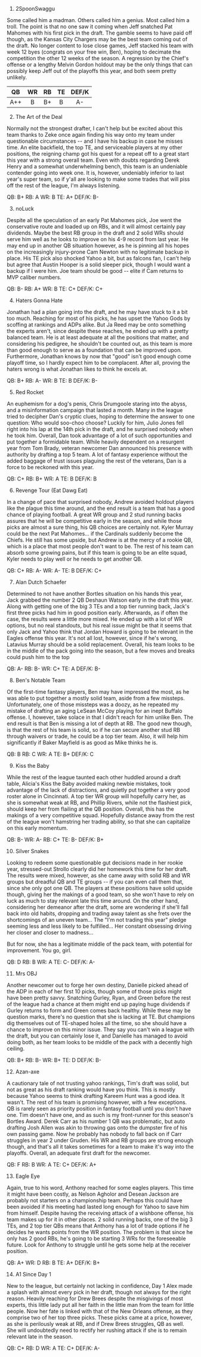 1. 2SpoonSwaggu

Some called him a madman.  Others called him a genius.  Most called him a troll.  The point is that no one saw it coming when Jeff snatched Pat Mahomes with his first pick in the draft.  The gamble seems to have paid off though, as the Kansas City Chargers may be the best team coming out of the draft. No longer content to lose close games, Jeff stacked his team with week 12 byes (congrats on your free win, Ben), hoping to decimate the competition the other 12 weeks of the season.  A regression by the Chief's offense or a lengthy Melvin Gordon holdout may be the only things that can possibly keep Jeff out of the playoffs this year, and both seem pretty unlikely.

|  QB | WR | RB | TE | DEF/K |
|:---:|:--:|:--:|:--:|:-----:|
| A++ |  B | B+ |  B |   A-  |

2. The Art of the Deal

Normally not the strongest drafter, I can't help but be excited about this team thanks to Zeke once again finding his way onto my team under questionable circumstances -- and I have his backup in case he misses time.  An elite backfield, the top TE, and serviceable players at my other positions, the reigning champ got his quest for a repeat off to a great start this year with a strong overall team.  Even with doubts regarding Derek Henry and a somewhat underwhelming bench, this team is an undeniable contender going into week one.  It is, however, undeniably inferior to last year's super team, so if y'all are looking to make some trades that will piss off the rest of the league, I'm always listening.

QB: B+
RB: A
WR: B
TE: A+
DEF/K: B-

3. noLuck

Despite all the speculation of an early Pat Mahomes pick, Joe went the conservative route and loaded up on RBs, and it will almost certainly pay dividends.  Maybe the best RB group in the draft and 2 solid WRs should serve him well as he looks to improve on his 4-9 record from last year.  He may end up in another QB situation however, as he is pinning all his hopes on the increasingly injury-prone Cam Newton with no legitimate backup in place.  His TE pick also shocked Yahoo a bit, but as falcons fan, I can't help but agree that Austin Hooper is a solid sleeper pick, though I would want a backup if I were him.  Joe team should be good -- elite if Cam returns to MVP caliber numbers.

QB: B-
RB: A+
WR: B
TE: C+
DEF/K: C+

4. Haters Gonna Hate

Jonathan had a plan going into the draft, and he may have stuck to it a bit too much.  Reaching for most of his picks, he has upset the Yahoo Gods by scoffing at rankings and ADPs alike.  But Ja Reed may be onto something the experts aren't, since despite these reaches, he ended up with a pretty balanced team.  He is at least adequate at all the positions that matter, and considering his pedigree, he shouldn't be counted out, as this team is more than good enough to serve as a foundation that can be improved upon.  Furthermore, Jonathan knows by now that "good" isn't good enough come playoff time, so I hardly expect him to be complacent.  After all, proving the haters wrong is what Jonathan likes to think he excels at.

QB: B+
RB: A-
WR: B
TE: B
DEF/K: B-


5. Red Rocket

An euphemism for a dog's penis, Chris Drumgoole staring into the abyss, and a misinformation campaign that lasted a month.  Many in the league tried to decipher Dan's cryptic clues, hoping to determine the answer to one question: Who would soo-choo choose?  Luckily for him, Julio Jones fell right into his lap at the 14th pick in the draft, and he surprised nobody when he took him.  Overall, Dan took advantage of a lot of such opportunities and put together a formidable team.  While heavily dependent on a resurgent year from Tom Brady, veteran newcomer Dan announced his presence with authority by drafting a top 5 team.  A lot of fantasy experience without the added baggage of trust issues plaguing the rest of the veterans, Dan is a force to be reckoned with this year.

QB: C+
RB: B+
WR: A
TE: B
DEF/K: B

6. Revenge Tour (Eat Dawg Eat)

In a change of pace that surprised nobody, Andrew avoided holdout players like the plague this time around, and the end result is a team that has a good chance of playing football.  A great WR group and 2 stud running backs assures that he will be competitive early in the season, and while those picks are almost a sure thing, his QB choices are certainly not.  Kyler Murray could be the next Pat Mahomes... if the Cardinals suddenly become the Chiefs.  He still has some upside, but Andrew is at the mercy of a rookie QB, which is a place that most people don't want to be.  The rest of his team can absorb some growing pains, but if this team is going to be an elite squad, Kyler needs to play well or he needs to get another QB.

QB: C+
RB: A-
WR: A-
TE: B
DEF/K: C+

7. Alan Dutch Schaefer

Determined to not have another Bortles situation on his hands this year, Jack grabbed the number 2 QB Deshaun Watson early in the draft this year.  Along with getting one of the big 3 TEs and a top tier running back, Jack's first three picks had him in good position early.  Afterwards, as if often the case, the results were a little more mixed.  He ended up with a lot of WR options, but no real standouts, but his real issue might be that it seems that only Jack and Yahoo think that Jordan Howard is going to be relevant in the Eagles offense this year.  It's not all lost, however, since if he's wrong, Latavius Murray should be a solid replacement.  Overall, his team looks to be in the middle of the pack going into the season, but a few moves and breaks could push him to the top

QB: A-
RB: B-
WR: C+
TE: A
DEF/K: B-

8. Ben's Notable Team

Of the first-time fantasy players, Ben may have impressed the most, as he was able to put together a mostly solid team, aside from a few missteps.  Unfortunately, one of those missteps was a doozy, as he repeated my mistake of drafting an aging LeSean McCoy playing for an inept Buffalo offense.  I, however, take solace in that I didn't reach for him unlike Ben.  The end result is that Ben is missing a lot of depth at RB.  The good new though, is that the rest of his team is solid, so if he can secure another stud RB through waivers or trade, he could be a top tier team.  Also, it will help him significantly if Baker Mayfield is as good as Mike thinks he is.

QB: B
RB: C
WR: A
TE: B+
DEF/K: C

9. Kiss the Baby

While the rest of the league taunted each other huddled around a draft table, Alicia's Kiss the Baby avoided making newbie mistakes, took advantage of the lack of distractions, and quietly put together a very good roster alone in Cincinnati.  A top tier WR group will hopefully carry her, as she is somewhat weak at RB, and Phillip Rivers, while not the flashiest pick, should keep her from flailing at the QB position.   Overall, this has the makings of a very competitive squad. Hopefully distance away from the rest of the league won't hamstring her trading ability, so that she can capitalize on this early momentum.

QB: B-
WR: A-
RB: C+
TE: B-
DEF/K: B+


10. Silver Snakes

Looking to redeem some questionable gut decisions made in her rookie year, stressed-out Strollo clearly did her homework this time for her draft.  The results were mixed, however, as she came away with solid RB and WR groups but dreadful QB and TE groups -- if you can even call them that, since she only got one QB.  The players at these positions have solid upside though, giving her the makings of a good team, so she won't have to rely on luck as much to stay relevant late this time around.  On the other hand, considering her demeanor after the draft, some are wondering if she'll fall back into old habits, dropping and trading away talent as she frets over the shortcomings of an uneven team... The "I'm not trading this year" pledge seeming less and less likely to be fulfilled... Her constant obsessing driving her closer and closer to madness...

But for now, she has a legitimate middle of the pack team, with potential for improvement.  You go, girl.

QB: D
RB: B
WR: A
TE: C-
DEF/K: A-

11. Mrs OBJ

Another newcomer out to forge her own destiny, Danielle picked ahead of the ADP in each of her first 10 picks, though some of those picks might have been pretty savvy.  Snatching Gurley, Ryan, and Green before the rest of the league had a chance at them might end up paying huge dividends if Gurley returns to form and Green comes back healthy.  While these may be question marks, there's no question that she is lacking at TE.  But champions dig themselves out of TE-shaped holes all the time, so she should have a chance to improve on this minor issue.  They say you can't win a league with the draft, but you can certainly lose it, and Danielle has managed to avoid doing both, as her team looks to be middle of the pack with a decently high ceiling.

QB: B+
RB: B-
WR: B+
TE: D
DEF/K: B-

12. Azan-axe

A cautionary tale of not trusting yahoo rankings, Tim's draft was solid, but not as great as his draft ranking would have you think.  This is mostly because Yahoo seems to think drafting Kareem Hunt was a good idea.  It wasn't.  The rest of his team is promising however, with a few exceptions.  QB is rarely seen as priority position in fantasy football until you don't have one.  Tim doesn't have one, and as such is my front-runner for this season's Bortles Award.  Derek Carr as his number 1 QB was problematic, but auto drafting Josh Allen was akin to throwing gas onto the dumpster fire of his own passing game.  Now he probably has nobody to fall back on if Carr struggles in year 2 under Gruden.  His WR and RB groups are strong enough though, and that's all it takes sometimes for a team to make it's way into the playoffs.  Overall, an adequate first draft for the newcomer.

QB: F
RB: B
WR: A
TE: C+
DEF/K: A+

13. Eagle Eye

Again, true to his word, Anthony reached for some eagles players.  This time it might have been costly, as Nelson Agholor and Desean Jackson are probably not starters on a championship team.  Perhaps this could have been avoided if his meeting had lasted long enough for Yahoo to save him from himself.  Despite having the receiving attack of a wishbone offense, his team  makes up for it in other places.  2 solid running backs, one of the big 3 TEs, and 2 top tier QBs means that Anthony has a lot of trade options if he decides he wants points from the WR position.  The problem is that since he only has 2 good RBs, he's going to be starting 3 WRs for the foreseeable future.  Look for Anthony to struggle until he gets some help at the receiver position.

QB: A+
WR: D
RB: B
TE: A+
DEF/K: B+

14. A1 Since Day 1

New to the league, but certainly not lacking in confidence, Day 1 Alex made a splash with almost every pick in her draft, though not always for the right reason.  Heavily reaching for Drew Brees despite the misgivings of most experts, this little lady put all her faith in the little man from the team for little people.  Now her fate is linked with that of the New Orleans offense, as they comprise two of her top three picks.  These picks came at a price, however, as she is perilously weak at RB, and if Drew Brees struggles, QB as well.  She will undoubtedly need to rectify her rushing attack if she is to remain relevant late in the season.

QB: C+
RB: D
WR: A
TE: C+
DEF/K: A-